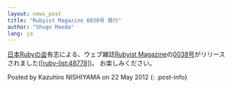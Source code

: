 ```yaml
---
layout: news_post
title: "Rubyist Magazine 0038号 発行"
author: "Shugo Maeda"
lang: ja
---
```


[日本Rubyの会][1]有志による、ウェブ雑誌[Rubyist
Magazine][2]の[0038号][3]がリリースされました([\[ruby-list:48778\]][4])。 お楽しみください。

Posted by Kazuhiro NISHIYAMA on 22 May 2012
{: .post-info}



[1]: https://github.com/ruby-no-kai/official/wiki 
[2]: http://jp.rubyist.net/magazine/ 
[3]: http://jp.rubyist.net/magazine/?0038 
[4]: http://blade.nagaokaut.ac.jp/cgi-bin/scat.rb/ruby/ruby-list/48778 
